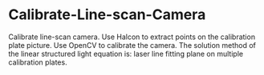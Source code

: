 # Calibrate-Line-scan-Camera
Calibrate line-scan camera. Use Halcon to extract points on the calibration plate picture. Use OpenCV to calibrate the camera. The solution method of the linear structured light equation is: laser line fitting plane on multiple calibration plates.
